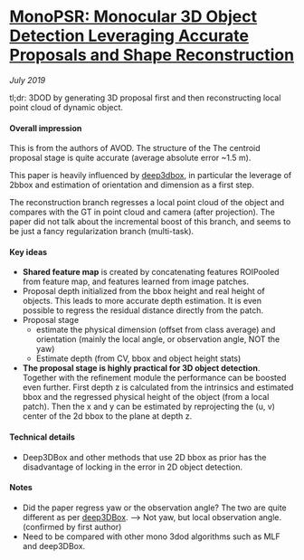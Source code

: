 # [MonoPSR: Monocular 3D Object Detection Leveraging Accurate Proposals and Shape Reconstruction](https://arxiv.org/abs/1904.01690)

_July 2019_

tl;dr: 3DOD by generating 3D proposal first and then reconstructing local point cloud of dynamic object. 

#### Overall impression
This is from the authors of AVOD. The structure of the The centroid proposal stage is quite accurate (average absolute error ~1.5 m).

This paper is heavily influenced by [deep3dbox](deep3dbox.md), in particular the leverage of 2bbox and estimation of orientation and dimension as a first step.

The reconstruction branch regresses a local point cloud of the object and compares with the GT in point cloud and camera (after projection). The paper did not talk about the incremental boost of this branch, and seems to be just a fancy regularization branch (multi-task).

#### Key ideas
- **Shared feature map** is created by concatenating features ROIPooled from feature map, and features learned from image patches. 
- Proposal depth initialized from the bbox height and real height of objects. This leads to more accurate depth estimation. It is even possible to regress the residual distance directly from the patch.
- Proposal stage
	- estimate the physical dimension (offset from class average) and orientation (mainly the local angle, or observation angle, NOT the yaw)
	- Estimate depth (from CV, bbox and object height stats)
- **The proposal stage is highly practical for 3D object detection**. Together with the refinement module the performance can be boosted even further. First depth z is calculated from the intrinsics and estimated bbox and the regressed physical height of the object (from a local patch). Then the x and y can be estimated by reprojecting the (u, v) center of the 2d bbox to the plane at depth z. 

#### Technical details
- Deep3DBox and other methods that use 2D bbox as prior has the disadvantage of locking in the error in 2D object detection.

#### Notes
- Did the paper regress yaw or the observation angle? The two are quite different as per [deep3DBox](deep3dbox.md). --> Not yaw, but local observation angle. (confirmed by first author)
- Need to be compared with other mono 3dod algorithms such as MLF and deep3DBox.

